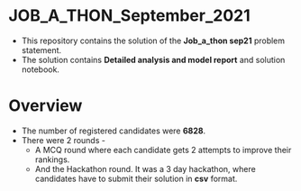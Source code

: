 # JOB_A_THON_September_2021
- This repository contains the solution of the **Job_a_thon sep21** problem statement. 
- The solution contains **Detailed analysis and model report** and solution notebook.

# Overview
- The number of registered candidates were **6828**.
- There were 2 rounds -
  - A MCQ round where each candidate gets 2 attempts to improve their rankings.
  - And the Hackathon round. It was a 3 day hackathon, where candidates have to submit their solution in **csv** format.
  
